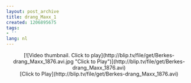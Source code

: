 ```yaml
---
layout: post_archive
title: drang_Maxx_1
created: 1206895675
tags:
- ''
lang: nl
---
```

<center><script type="text/javascript" src="http://blip.tv/scripts/pokkariPlayer.js?ver=2008010901"></script><script type="text/javascript" src="http://blip.tv/syndication/write_player?skin=js&posts_id=791587&source=3&autoplay=true&file_type=flv&player_width=&player_height="></script><div id="blip_movie_content_791587">[![Video thumbnail. Click to play](http://blip.tv/file/get/Berkes-drang_Maxx_1876.avi.jpg "Click to Play")](http://blip.tv/file/get/Berkes-drang_Maxx_1876.avi)<br />[Click to Play](http://blip.tv/file/get/Berkes-drang_Maxx_1876.avi)</div></center><div class="blip_description"></div>
